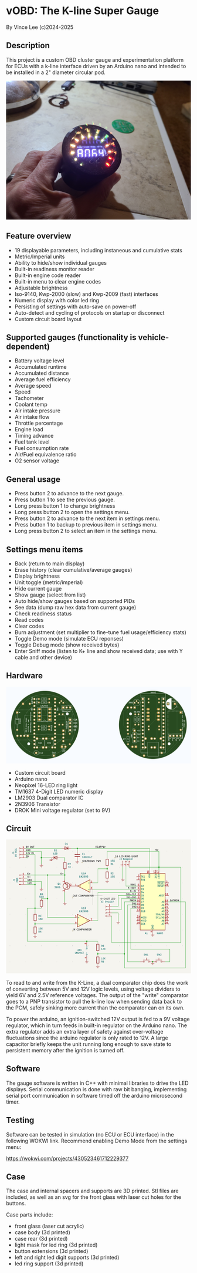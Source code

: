# vOBD: The K-line Super Gauge
By Vince Lee (c)2024-2025

## Description

This project is a custom OBD cluster gauge and experimentation platform for ECUs with a k-line interface
driven by an Arduino nano and intended
to be installed in a 2" diameter circular pod.

![prototype](https://github.com/tealvince/OBDGauge/blob/main/gauge.jpg?raw=true)

## Feature overview

* 19 displayable parameters, including instaneous and cumulative stats
* Metric/Imperial units
* Ability to hide/show individual gauges
* Built-in readiness monitor reader
* Built-in engine code reader
* Built-in menu to clear engine codes
* Adjustable brightness
* Iso-9140, Kwp-2000 (slow) and Kwp-2009 (fast) interfaces
* Numeric display with color led ring
* Persisting of settings with auto-save on power-off
* Auto-detect and cycling of protocols on startup or disconnect
* Custom circuit board layout

## Supported gauges (functionality is vehicle-dependent)

* Battery voltage level
* Accumulated runtime
* Accumulated distance
* Average fuel efficiency
* Average speed
* Speed
* Tachometer
* Coolant temp
* Air intake pressure
* Air intake flow
* Throttle percentage
* Engine load
* Timing advance
* Fuel tank level
* Fuel consumption rate
* Air/Fuel equivalence ratio
* O2 sensor voltage

## General usage

* Press button 2 to advance to the next gauge.
* Press button 1 to see the previous gauge.
* Long press button 1 to change brightness
* Long press button 2 to open the settings menu.
* Press button 2 to advance to the next item in settings menu.
* Press button 1 to backup to previous item in settings menu.
* Long press button 2 to select an item in the settings menu.

## Settings menu items

* Back (return to main display)
* Erase history (clear cumulative/average gauges)
* Display brightness
* Unit toggle (metric/imperial)
* Hide current gauge
* Show gauge (select from list)
* Auto hide/show gauges based on supported PIDs
* See data (dump raw hex data from current gauge)
* Check readiness status
* Read codes
* Clear codes
* Burn adjustment (set multiplier to fine-tune fuel usage/efficiency stats)
* Toggle Demo mode (simulate ECU reponses)
* Toggle Debug mode (show received bytes)
* Enter Sniff mode (listen to K+ line and show received data; use with Y cable and other device)

## Hardware

![circuit board](https://github.com/tealvince/OBDGauge/blob/main/circuit-board.png?raw=true)

* Custom circuit board
* Arduino nano
* Neopixel 16-LED ring light
* TM1637 4-Digit LED numeric display
* LM2903 Dual comparator IC
* 2N3906 Transistor
* DROK Mini voltage regulator (set to 9V)

## Circuit

![schematic](https://github.com/tealvince/OBDGauge/blob/main/schematic.png?raw=true)

To read to and write from the K-Line, a dual comparator chip does the work of converting 
between 5V and 12V logic levels, using voltage dividers to yield 6V and 2.5V reference
voltages.  The output of the "write" comparator goes to a PNP transistor to pull the k-line 
low when sending data back to the PCM, safely sinking more current than the comparator 
can on its own.

To power the arduino, an ignition-switched 12V output is fed to a 9V voltage regulator, 
which in turn feeds in built-in regulator on the Arduino nano.  The extra regulator adds
an extra layer of safety against over-voltage fluctuations since the arduino regulator
is only rated to 12V.  A large capacitor briefly keeps the unit running long enough to 
save state to persistent memory after the ignition is turned off.

## Software

The gauge software is written in C++ with minimal libraries to drive the LED displays.
Serial communication is done with raw bit banging, implementing serial port communication 
in software timed off the arduino microsecond timer.

## Testing

Software can be tested in simulation (no ECU or ECU interface) in the following WOKWI
link.  Recommend enabling Demo Mode from the settings menu:

https://wokwi.com/projects/430523461712229377

## Case

The case and internal spacers and supports are 3D printed.  Stl files are included, as 
well as an svg for the front glass with laser cut holes for the buttons.

Case parts include:

* front glass (laser cut acrylic)
* case body (3d printed)
* case rear (3d printed)
* light mask for led ring (3d printed)
* button extensions (3d printed)
* left and right led digit supports (3d printed)
* led ring support (3d printed)


